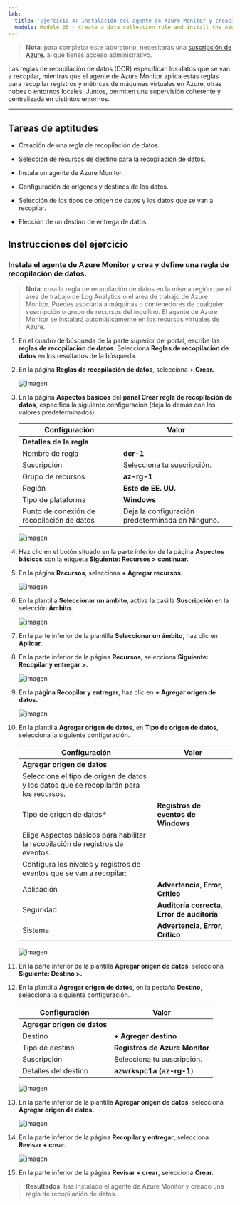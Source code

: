```yaml
---
lab:
  title: 'Ejercicio 4: Instalación del agente de Azure Monitor y creación de una regla de recopilación de datos'
  module: Module 05 - Create a data collection rule and install the Azure Monitor Agent
---
```



>**Nota**: para completar este laboratorio, necesitarás una [suscripción de Azure.](https://azure.microsoft.com/en-us/free/?azure-portal=true) al que tienes acceso administrativo. 


Las reglas de recopilación de datos (DCR) especifican los datos que se van a recopilar, mientras que el agente de Azure Monitor aplica estas reglas para recopilar registros y métricas de máquinas virtuales en Azure, otras nubes o entornos locales. Juntos, permiten una supervisión coherente y centralizada en distintos entornos.

---

## Tareas de aptitudes

- Creación de una regla de recopilación de datos.

- Selección de recursos de destino para la recopilación de datos.

- Instala un agente de Azure Monitor.
  
- Configuración de orígenes y destinos de los datos.

- Selección de los tipos de origen de datos y los datos que se van a recopilar.

- Elección de un destino de entrega de datos.

## Instrucciones del ejercicio 

### Instala el agente de Azure Monitor y crea y define una regla de recopilación de datos.

>**Nota**: crea la regla de recopilación de datos en la misma región que el área de trabajo de Log Analytics o el área de trabajo de Azure Monitor. Puedes asociarla a máquinas o contenedores de cualquier suscripción o grupo de recursos del inquilino. El agente de Azure Monitor se instalará automáticamente en los recursos virtuales de Azure.

1. En el cuadro de búsqueda de la parte superior del portal, escribe las **reglas de recopilación de datos**. Selecciona **Reglas de recopilación de datos** en los resultados de la búsqueda.
  
2. En la página **Reglas de recopilación de datos**, selecciona **+ Crear.**
  
   ![imagen](https://github.com/user-attachments/assets/99b9ac51-f2f4-466f-80bb-79d74874b573)

3. En la página **Aspectos básicos** del **panel Crear regla de recopilación de datos**, especifica la siguiente configuración (deja lo demás con los valores predeterminados):

    |Configuración|Valor|
    |---|---|
    |**Detalles de la regla**|
    |Nombre de regla|**dcr-1**|
    |Suscripción|Selecciona tu suscripción.|
    |Grupo de recursos|**az-rg-1**|
    |Región|**Este de EE. UU.**|
    |Tipo de plataforma|**Windows**|
    |Punto de conexión de recopilación de datos|Deja la configuración predeterminada en Ninguno.|

    ![imagen](https://github.com/user-attachments/assets/35c527cf-499d-44b9-966f-0114b8643ef2)

4. Haz clic en el botón situado en la parte inferior de la página **Aspectos básicos** con la etiqueta **Siguiente: Recursos > continuar.**
   
5. En la página **Recursos**, selecciona **+ Agregar recursos.**

    ![imagen](https://github.com/user-attachments/assets/6aabf2c9-bea2-47c1-9b0b-bf131cdec4e3)

6. En la plantilla **Seleccionar un ámbito**, activa la casilla **Suscripción** en la selección **Ámbito.**

    ![imagen](https://github.com/user-attachments/assets/2215e8cd-5047-4fc6-91ba-b2c645571bbd)

7. En la parte inferior de la plantilla **Seleccionar un ámbito**, haz clic en **Aplicar.**
  
8. En la parte inferior de la página **Recursos**, selecciona **Siguiente: Recopilar y entregar >.**

    ![imagen](https://github.com/user-attachments/assets/717226c3-5ce0-454f-93a4-11b0e67d5a23)

9. En la **página Recopilar y entregar**, haz clic en **+ Agregar origen de datos.**

    ![imagen](https://github.com/user-attachments/assets/0809cf5b-a460-40d1-8508-e42ba7ce78c1)

10. En la plantilla **Agregar origen de datos**, en **Tipo de origen de datos**, selecciona la siguiente configuración.
    
    |Configuración|Valor|
    |---|---|
    |**Agregar origen de datos**|
    |Selecciona el tipo de origen de datos y los datos que se recopilarán para los recursos.|
    |Tipo de origen de datos*|**Registros de eventos de Windows**|
    |Elige Aspectos básicos para habilitar la recopilación de registros de eventos.|
    |Configura los niveles y registros de eventos que se van a recopilar:|
    |Aplicación|**Advertencia**, **Error**, **Crítico**|
    |Seguridad|**Auditoría correcta**, **Error de auditoría**|
    |Sistema|**Advertencia**, **Error**, **Crítico**|

    ![imagen](https://github.com/user-attachments/assets/5bc891ea-8cef-4baa-95c4-a432364179b1)

12. En la parte inferior de la plantilla **Agregar origen de datos**, selecciona **Siguiente: Destino >.**
   
13. En la plantilla **Agregar origen de datos**, en la pestaña **Destino**, selecciona la siguiente configuración.
    
    |Configuración|Valor|
    |---|---|
    |**Agregar origen de datos**|
    |Destino|**+ Agregar destino**|
    |Tipo de destino|**Registros de Azure Monitor**|
    |Suscripción|Selecciona tu suscripción.|
    |Detalles del destino|**azwrkspc1a (az-rg-1**)|

    ![imagen](https://github.com/user-attachments/assets/e00c17c8-5a70-4caa-8504-92f482cc5e57)

14. En la parte inferior de la plantilla **Agregar origen de datos**, selecciona **Agregar origen de datos.**

    ![imagen](https://github.com/user-attachments/assets/4277089c-971c-4334-a49d-6ac6bfe93ff4)

15. En la parte inferior de la página **Recopilar y entregar**, selecciona **Revisar + crear.**

    ![imagen](https://github.com/user-attachments/assets/0235fed9-6309-444c-9269-b9dbd1118b63)

16. En la parte inferior de la página **Revisar + crear**, selecciona **Crear.**

> **Resultados**: has instalado el agente de Azure Monitor y creado una regla de recopilación de datos..
